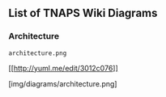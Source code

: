 ## List of TNAPS Wiki Diagrams

### Architecture

```
architecture.png
```

[[http://yuml.me/edit/3012c076]]

[img/diagrams/architecture.png]